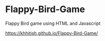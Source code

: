 # Flappy-Bird-Game
Flappy Bird game using HTML and Javascript

https://khhitish.github.io/Flappy-Bird-Game/
